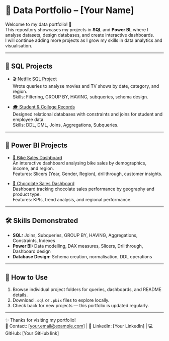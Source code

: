 # 📂 Data Portfolio – [Your Name]

Welcome to my data portfolio! 🚀  
This repository showcases my projects in **SQL** and **Power BI**, where I analyse datasets, design databases, and create interactive dashboards.  
I will continue adding more projects as I grow my skills in data analytics and visualisation.  

---

## 🔹 SQL Projects
- [🎬 Netflix SQL Project](./SQL%20Projects/Netflix%20Project)  
  Wrote queries to analyse movies and TV shows by date, category, and region.  
  Skills: Filtering, GROUP BY, HAVING, subqueries, schema design.  

- [🎓 Student & College Records](./SQL%20Projects/Students%20College%20Records)  
  Designed relational databases with constraints and joins for student and employee data.  
  Skills: DDL, DML, Joins, Aggregations, Subqueries.  

---

## 🔹 Power BI Projects
- [🚴 Bike Sales Dashboard](./Power%20BI%20Projects/Bike%20Sale%20PowerBI%20Project)  
  An interactive dashboard analysing bike sales by demographics, income, and region.  
  Features: Slicers (Year, Gender, Region), drillthrough, customer insights.  

- [🍫 Chocolate Sales Dashboard](./Power%20BI%20Projects/Chocolate%20sale%20PowerBI%20Project)  
  Dashboard tracking chocolate sales performance by geography and product type.  
  Features: KPIs, trend analysis, and regional performance.  

---

## 🛠️ Skills Demonstrated
- **SQL:** Joins, Subqueries, GROUP BY, HAVING, Aggregations, Constraints, Indexes  
- **Power BI:** Data modelling, DAX measures, Slicers, Drillthrough, Dashboard design  
- **Database Design:** Schema creation, normalisation, DDL operations  

---

## 📎 How to Use
1. Browse individual project folders for queries, dashboards, and README details.  
2. Download `.sql` or `.pbix` files to explore locally.  
3. Check back for new projects — this portfolio is updated regularly.  

---

✨ Thanks for visiting my portfolio!  
📧 Contact: [your.email@example.com] | 💼 LinkedIn: [Your LinkedIn] | 💻 GitHub: [Your GitHub link]  
